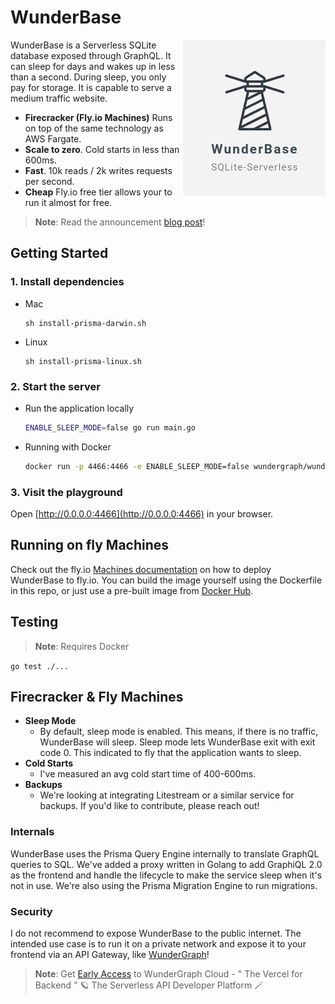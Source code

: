 # WunderBase

<img src="/img/logo.png" align="right"
alt="Size Limit logo by Anton Lovchikov" width="228" height="249">

WunderBase is a Serverless SQLite database exposed through GraphQL. 
It can sleep for days and wakes up in less than a second.
During sleep, you only pay for storage. It is capable to serve a medium traffic website.

* **Firecracker (Fly.io Machines)** Runs on top of the same technology as AWS Fargate.
* **Scale to zero**. Cold starts in less than 600ms.
* **Fast**. 10k reads / 2k writes requests per second.
* **Cheap** Fly.io free tier allows your to run it almost for free.

> **Note**: Read the announcement [blog post](https://wundergraph.com/blog/wunderbase_serverless_graphql_database_on_top_of_sqlite_firecracker_and_prisma#thank-you-prisma)!

## Getting Started

### 1. Install dependencies

- Mac
    ```
    sh install-prisma-darwin.sh
    ```

- Linux
    ```
    sh install-prisma-linux.sh
    ```

### 2. Start the server

- Run the application locally
    ```sh
    ENABLE_SLEEP_MODE=false go run main.go
    ```

- Running with Docker
    ```sh
    docker run -p 4466:4466 -e ENABLE_SLEEP_MODE=false wundergraph/wunderbase
    ```

### 3. Visit the playground

Open [http://0.0.0.0:4466](http://0.0.0.0:4466) in your browser.

## Running on fly Machines

Check out the fly.io [Machines documentation](https://fly.io/docs/reference/machines/) on how to deploy WunderBase to fly.io.
You can build the image yourself using the Dockerfile in this repo,
or just use a pre-built image from [Docker Hub](https://hub.docker.com/r/wundergraph/wunderbase).

## Testing

> **Note**: Requires Docker

`go test ./...`

## Firecracker & Fly Machines

- **Sleep Mode**
    - By default, sleep mode is enabled. This means, if there is no traffic, WunderBase will sleep.
    Sleep mode lets WunderBase exit with exit code 0.
    This indicated to fly that the application wants to sleep.
- **Cold Starts**
    - I've measured an avg cold start time of 400-600ms.
- **Backups**
    - We're looking at integrating Litestream or a similar service for backups.
      If you'd like to contribute, please reach out!

### Internals

WunderBase uses the Prisma Query Engine internally to translate GraphQL queries to SQL.
We've added a proxy written in Golang to add GraphiQL 2.0 as the frontend and handle the lifecycle to make the service sleep when it's not in use.
We're also using the Prisma Migration Engine to run migrations.

### Security

I do not recommend to expose WunderBase to the public internet.
The intended use case is to run it on a private network and expose it to your frontend via an API Gateway,
like [WunderGraph](https://github.com/wundergraph/wundergraph)!

> **Note**: Get [Early Access](https://wundergraph.com/#early-access) to WunderGraph Cloud - " The Vercel for Backend " 🪐
The Serverless API Developer Platform 🪄